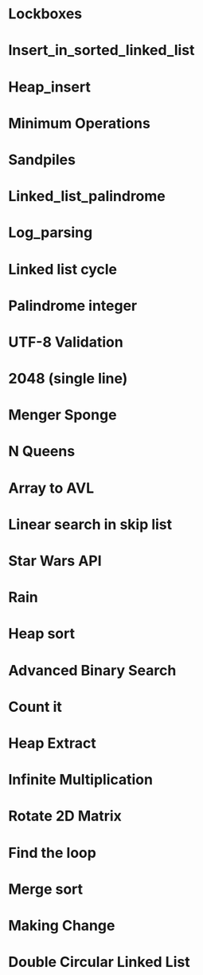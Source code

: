 
# Lockboxes
# Insert_in_sorted_linked_list
# Heap_insert
# Minimum Operations
# Sandpiles
# Linked_list_palindrome
# Log_parsing
# Linked list cycle
# Palindrome integer
# UTF-8 Validation
# 2048 (single line)
# Menger Sponge
# N Queens
# Array to AVL
# Linear search in skip list
# Star Wars API
# Rain
# Heap sort
# Advanced Binary Search
# Count it
# Heap Extract
# Infinite Multiplication
# Rotate 2D Matrix
# Find the loop
# Merge sort
# Making Change
# Double Circular Linked List